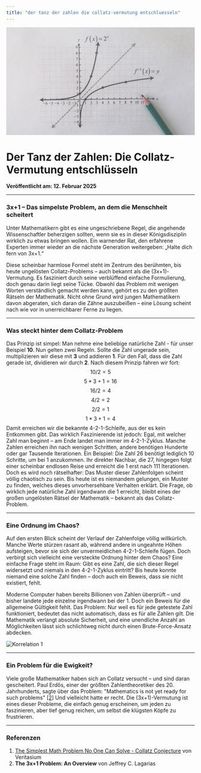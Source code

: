 ```yaml
---
title: "der tanz der zahlen die collatz-vermutung entschluesseln"
---
```


![Blogbild](/assets/cover-images/Artikel-10.jpg)

# Der Tanz der Zahlen: Die Collatz-Vermutung entschlüsseln

**Veröffentlicht am: 12. Februar 2025**

---

### 3x+1 – Das simpelste Problem, an dem die Menschheit scheitert

Unter Mathematikern gibt es eine ungeschriebene Regel, die angehende Wissenschaftler beherzigen sollten, wenn sie es in dieser Königsdisziplin wirklich zu etwas bringen wollen. Ein warnender Rat, den erfahrene Experten immer wieder an die nächste Generation weitergeben: „Halte dich fern von 3x+1.“

Diese scheinbar harmlose Formel steht im Zentrum des berühmten, bis heute ungelösten Collatz-Problems – auch bekannt als die (3x+1)-Vermutung. Es fasziniert durch seine verblüffend einfache Formulierung, doch genau darin liegt seine Tücke. Obwohl das Problem mit wenigen Worten verständlich gemacht werden kann, gehört es zu den größten Rätseln der Mathematik. Nicht ohne Grund wird jungen Mathematikern davon abgeraten, sich daran die Zähne auszubeißen – eine Lösung scheint nach wie vor in unerreichbarer Ferne zu liegen.

---

### Was steckt hinter dem Collatz-Problem

Das Prinzip ist simpel: Man nehme eine beliebige natürliche Zahl - für unser Beispiel **10**. Nun gelten zwei Regeln. Sollte die Zahl ungerade sein, multiplizieren wir diese mit **3** und addieren **1**. Für den Fall, dass die Zahl gerade ist, dividieren wir durch **2**. Nach diesem Prinzip fahren wir fort: $$10 / 2 = 5$$ $$5 * 3 + 1 = 16$$ $$16 / 2 = 4$$ $$4 / 2 = 2$$ $$2 / 2 = 1$$ $$1 * 3 + 1 = 4$$ Damit erreichen wir die bekannte 4-2-1-Schleife, aus der es kein Entkommen gibt. Das wirklich Faszinierende ist jedoch: Egal, mit welcher Zahl man beginnt – am Ende landet man immer im 4-2-1-Zyklus. Manche Zahlen erreichen ihn nach wenigen Schritten, andere benötigen Hunderte oder gar Tausende Iterationen. Ein Beispiel: Die Zahl 26 benötigt lediglich 10 Schritte, um bei 1 anzukommen. Ihr direkter Nachbar, die 27, hingegen folgt einer scheinbar endlosen Reise und erreicht die 1 erst nach 111 Iterationen. Doch es wird noch rätselhafter: Das Muster dieser Zahlenfolgen scheint völlig chaotisch zu sein. Bis heute ist es niemandem gelungen, ein Muster zu finden, welches dieses unvorhersehbare Verhalten erklärt. Die Frage, ob wirklich jede natürliche Zahl irgendwann die 1 erreicht, bleibt eines der großen ungelösten Rätsel der Mathematik – bekannt als das Collatz-Problem.

---

### Eine Ordnung im Chaos?

Auf den ersten Blick scheint der Verlauf der Zahlenfolge völlig willkürlich. Manche Werte stürzen rasant ab, während andere in ungeahnte Höhen aufsteigen, bevor sie sich der unvermeidlichen 4-2-1-Schleife fügen. Doch verbirgt sich vielleicht eine versteckte Ordnung hinter dem Chaos? Eine einfache Frage steht im Raum: Gibt es eine Zahl, die sich dieser Regel widersetzt und niemals in den 4-2-1-Zyklus eintritt? Bis heute konnte niemand eine solche Zahl finden – doch auch ein Beweis, dass sie nicht existiert, fehlt.

Moderne Computer haben bereits Billionen von Zahlen überprüft – und bisher landete jede einzelne irgendwann bei der 1. Doch ein Beweis für die allgemeine Gültigkeit fehlt. Das Problem: Nur weil es für jede getestete Zahl funktioniert, bedeutet das nicht automatisch, dass es für alle Zahlen gilt. Die Mathematik verlangt absolute Sicherheit, und eine unendliche Anzahl an Möglichkeiten lässt sich schlichtweg nicht durch einen Brute-Force-Ansatz abdecken.

<img class="blog-image" src="https://jannikmenzel.me/blog/assets/images/Collatz-Conjecture.svg" alt="Korrelation 1">

---

### Ein Problem für die Ewigkeit?

Viele große Mathematiker haben sich an Collatz versucht – und sind daran gescheitert. Paul Erdős, einer der größten Zahlentheoretiker des 20. Jahrhunderts, sagte über das Problem: "Mathematics is not yet ready for such problems" [[2]](#Referenzen) Und vielleicht hatte er recht. Die (3x+1)-Vermutung ist eines dieser Probleme, die einfach genug erscheinen, um jeden zu faszinieren, aber tief genug reichen, um selbst die klügsten Köpfe zu frustrieren.

---

### Referenzen

1. [The Simplest Math Problem No One Can Solve - Collatz Conjecture](https://www.youtube.com/watch?v=094y1Z2wpJg&t=318s&pp=ygUEM3grMQ%3D%3D) von Veritasium
2. **The 3x+1 Problem: An Overview** von Jeffrey C. Lagarias
